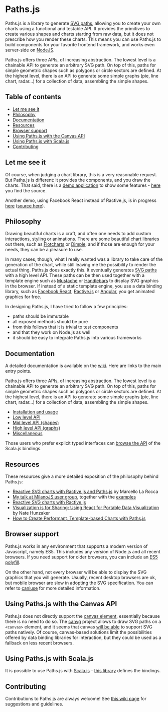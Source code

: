 Paths.js
========

Paths.js is a library to generate [SVG paths](http://www.w3.org/TR/SVG/paths.html), allowing you to create your own charts using a functional and testable API. It provides the primitives to create various shapes and charts starting from raw data, but it does not prescribe how you render these charts. This means you can use Paths.js to build components for your favorite frontend framework, and works even server-side on [NodeJS](http://nodejs.org/).

Paths.js offers three APIs, of increasing abstraction. The lowest level is a chainable API to generate an arbitrary SVG path. On top of this, paths for simple geometric shapes such as polygons or circle sectors are defined. At the highest level, there is an API to generate some simple graphs (pie, line chart, radar...) for a collection of data, assembling the simple shapes.

Table of contents
-----------------

- [Let me see it](#let-me-see-it)
- [Philosophy](#philosophy)
- [Documentation](#documentation)
- [Resources](#resources)
- [Browser support](#browser-support)
- [Using Paths.js with the Canvas API](#using-pathsjs-with-the-canvas-api)
- [Using Paths.js with Scala.js](#using-pathsjs-with-scalajs)
- [Contributing](#contributing)

Let me see it
-------------

Of course, when judging a chart library, this is a very reasonable request. But Paths.js is different: it provides the components, and you draw the charts. That said, there is a [demo application](http://andreaferretti.github.io/paths-js-demo/) to show some features - [here](https://github.com/andreaferretti/paths-js-demo) you find the source.

Another demo, using Facebook React instead of Ractive.js, is in progress [here](http://andreaferretti.github.io/paths-js-react-demo/) ([source here](https://github.com/andreaferretti/paths-js-react-demo)).

Philosophy
----------

Drawing beautiful charts is a craft, and often one needs to add custom interactions, styling or animations. There are some beautiful chart libraries out there, such as [Flotcharts](http://www.flotcharts.org/) or [Dimple](http://dimplejs.org/), and if those are enough for your needs, they can be a pleasure to use.

In many cases, though, what I really wanted was a library to take care of the generation of the chart, while still leaving me the possibility to render the actual thing. Paths.js does exactly this. It eventually generates [SVG paths](http://www.w3.org/TR/SVG/paths.html) with a high level API. These paths can be then used together with a template engine such as [Mustache](http://mustache.github.io/) or [Handlebars](http://handlebarsjs.com/) to display SVG graphics in the browser. If instead of a static template engine, you use a data binding library, such as [Facebook React](http://facebook.github.io/react/), [Ractive.js](http://www.ractivejs.org/) or [Angular](http://angularjs.org/), you get animated graphics for free.

In designing Paths.js, I have tried to follow a few principles:

* paths should be immutable
* all exposed methods should be pure
* from this follows that it is trivial to test components
* and that they work on Node.js as well
* it should be easy to integrate Paths.js into various frameworks


Documentation
-------------

A detailed documentation is available on the [wiki](). Here are links to the main entry points.

Paths.js offers three APIs, of increasing abstraction. The lowest level is a chainable API to generate an arbitrary SVG path. On top of this, paths for simple geometric shapes such as polygons or circle sectors are defined. At the highest level, there is an API to generate some simple graphs (pie, line chart, radar...) for a collection of data, assembling the simple shapes.

- [Installation and usage](https://github.com/andreaferretti/paths-js/wiki)
- [Low level API](https://github.com/andreaferretti/paths-js/wiki/Low%20level%20API)
- [Mid level API (shapes)](https://github.com/andreaferretti/paths-js/wiki/Mid-level-API)
- [High level API (graphs)](https://github.com/andreaferretti/paths-js/wiki/High-level-API)
- [Miscellaneous](https://github.com/andreaferretti/paths-js/wiki/Miscellaneous)

Those users who prefer explicit typed interfaces can [browse the API](http://andreaferretti.github.io/paths-scala-js) of the Scala.js bindings.

Resources
---------

These resources give a more detailed exposition of the philosophy behind Paths.js:

* [Reactive SVG charts with Ractive.js and Paths.js](http://mlarocca.github.io/01-22-2014/pathsjs_ractive.html) by Marcello La Rocca
* [My talk at MilanoJS user group](https://github.com/andreaferretti/paths-talk-slides), together with the [examples](https://github.com/andreaferretti/paths-talk-examples)
* [Reactive SVG charts with Ractive.js](http://mlarocca.github.io/graphicalweb2014/)
* [Visualization is for Sharing: Using React for Portable Data Visualization](http://viget.com/extend/visualization-is-for-sharing-using-react-for-portable-data-visualization) by Nate Hunzaker
* [How to Create Performant, Template-based Charts with Paths.js](http://www.sitepoint.com/create-performant-template-based-charts-paths-js/)

Browser support
---------------

Paths.js works in any environment that supports a modern version of Javascript, namely ES5. This includes any version of Node.js and all recent browsers. If you need support for older browsers, you can include an [ES5 polyfill](https://github.com/kriskowal/es5-shim/).

On the other hand, not every browser will be able to display the SVG graphics that you will generate. Usually, recent desktop browsers are ok, but mobile browser are slow in adopting the SVG specification. You can refer to [caniuse](http://caniuse.com/#search=svg) for more detailed information.

Using Paths.js with the Canvas API
----------------------------------

Paths.js does not directly support the [canvas element](http://en.wikipedia.org/wiki/Canvas_element), essentially because there is no need to do so. The [canvg](https://github.com/gabelerner/canvg) project allows to draw SVG paths on a `<canvas>` element, and it seems that canvas [will be able](http://lists.w3.org/Archives/Public/public-whatwg-archive/2012Mar/0269.html) to support SVG paths natively. Of course, canvas-based solutions limit the possibilities offered by data binding libraries for interaction, but they could be used as a fallback on less recent browsers.

Using Paths.js with Scala.js
----------------------------

It is possible to use Paths.js with [Scala.js](http://www.scala-js.org/) - [this library](https://github.com/andreaferretti/paths-scala-js) defines the bindings.

Contributing
------------

Contributions to Paths.js are always welcome! See [this wiki page](https://github.com/andreaferretti/paths-js/wiki/Contributing) for suggestions and guidelines.
